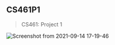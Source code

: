 ## CS461P1
> CS461: Project 1

![Screenshot from 2021-09-14 17-19-46](https://user-images.githubusercontent.com/54282562/133341559-29a53348-85bb-425f-96a5-8ce188caf0f1.png)
